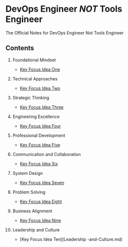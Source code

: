 # DevOps Engineer ***NOT*** Tools Engineer
The Official Notes for DevOps Engineer Not Tools Engineer

## Contents

1. Foundational Mindset
   - [Key Focus Idea One](Foundational-Mindset.md)
  
2. Technical Approaches
   - [Key Focus Idea Two](Technical-Approaches.md)

3. Strategic Thinking
   - [Key Focus Idea Three](Strategic-Thinking.md)

4. Engineering Excellence
   - [Key Focus Idea Four](Engineering-Excellence.md)

5. Professional Development
   - [Key Focus Idea Five](Professional-Development.md)
     
6. Communication and Collaboration
   - [Key Focus Idea Six](Communication-and-Collaboration.md)

7. System Design
   - [Key Focus Idea Seven](System-Design.md)
     
8. Problem Solving
   - [Key Focus Idea Eight](Problem-Solving.md)

9. Business Alignment
   - [Key Focus Idea Nine](Business-Alignment.md)
  
10. Leadership and Culture
    - [Key Focus Idea Ten](Leadership -and-Culture.md)
